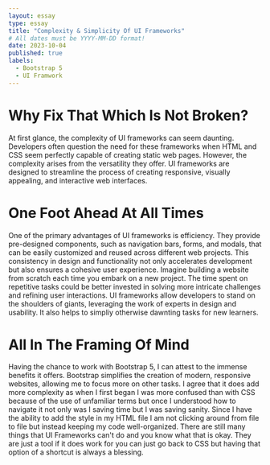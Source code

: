 ```yaml
---
layout: essay
type: essay
title: "Complexity & Simplicity Of UI Frameworks"
# All dates must be YYYY-MM-DD format!
date: 2023-10-04
published: true
labels:
  - Bootstrap 5
  - UI Framwork
---
```


# Why Fix That Which Is Not Broken?
At first glance, the complexity of UI frameworks can seem daunting. Developers often question the need for these frameworks when HTML and CSS seem perfectly capable of creating static web pages. However, the complexity arises from the versatility they offer. UI frameworks are designed to streamline the process of creating responsive, visually appealing, and interactive web interfaces.

# One Foot Ahead At All Times
One of the primary advantages of UI frameworks is efficiency. They provide pre-designed components, such as navigation bars, forms, and modals, that can be easily customized and reused across different web projects. This consistency in design and functionality not only accelerates development but also ensures a cohesive user experience. Imagine building a website from scratch each time you embark on a new project. The time spent on repetitive tasks could be better invested in solving more intricate challenges and refining user interactions. UI frameworks allow developers to stand on the shoulders of giants, leveraging the work of experts in design and usability. It also helps to simpliy otherwise dawnting tasks for new learners.

# All In The Framing Of Mind
Having the chance to work with Bootstrap 5, I can attest to the immense benefits it offers. Bootstrap simplifies the creation of modern, responsive websites, allowing me to focus more on other tasks. I agree that it does add more complexity as when I first began I was more confused than with CSS because of the use of unfamiliar terms but once I understood how to navigate it not only was I saving time but I was saving sanity. Since I have the ability to add the style in my HTML file I am not clicking around from file to file but instead keeping my code well-organized. There are still many things that UI Frameworks can't do and you know what that is okay. They are just a tool if it does work for you can just go back to CSS but having that option of a shortcut is always a blessing.


